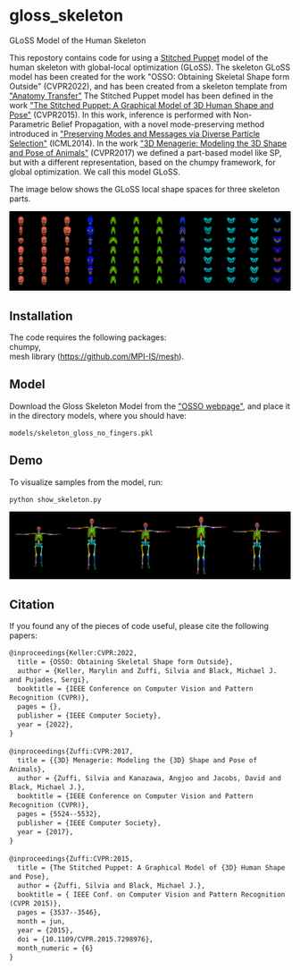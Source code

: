 # gloss_skeleton
GLoSS Model of the Human Skeleton

This repostory contains code for using a [Stitched Puppet](http://stitch.is.tue.mpg.de/) model of the human skeleton with global-local optimization (GLoSS).
The skeleton GLoSS model has been created for the work "OSSO: Obtaining Skeletal Shape form Outside" (CVPR2022), and has been created from a skeleton template from ["Anatomy Transfer"](https://www.cs.utah.edu/~ladislav/alihamadi13anatomy/alihamadi13anatomy.html)
The Stitched Puppet model has been defined in the work ["The Stitched Puppet: A Graphical Model of 3D Human Shape and Pose"](https://files.is.tue.mpg.de/black/papers/StitchCVPR2015.pdf) (CVPR2015). In this work, inference is performed with Non-Parametric Belief Propagation, with a novel mode-preserving method introduced in ["Preserving Modes and Messages via Diverse Particle Selection"](https://files.is.tue.mpg.de/black/papers/ICML2014.pdf) (ICML2014).
In the work ["3D Menagerie: Modeling the 3D Shape and Pose of Animals"](https://files.is.tue.mpg.de/black/papers/smal_cvpr_2017.pdf) (CVPR2017) we defined a part-based model like SP, but with a different representation, based on the chumpy framework, for global optimization. We call this model GLoSS.

The image below shows the GLoSS local shape spaces for three skeleton parts.

![teaser](./shape_space.png)

## Installation
The code requires the following packages:  
chumpy,  
mesh library (https://github.com/MPI-IS/mesh). 

## Model
Download the Gloss Skeleton Model from the ["OSSO webpage"](https://osso.is.tue.mpg.de/download.php), and place it in the directory models, where you should have:
```
models/skeleton_gloss_no_fingers.pkl
```

## Demo
To visualize samples from the model, run:
```
python show_skeleton.py
```
![samples](./samples_black.png)


## Citation

If you found any of the pieces of code useful, please cite the following papers:

```
@inproceedings{Keller:CVPR:2022,  
  title = {OSSO: Obtaining Skeletal Shape form Outside},  
  author = {Keller, Marylin and Zuffi, Silvia and Black, Michael J. and Pujades, Sergi},  
  booktitle = {IEEE Conference on Computer Vision and Pattern Recognition (CVPR)},  
  pages = {},  
  publisher = {IEEE Computer Society},  
  year = {2022},  
}

@inproceedings{Zuffi:CVPR:2017,  
  title = {{3D} Menagerie: Modeling the {3D} Shape and Pose of Animals},  
  author = {Zuffi, Silvia and Kanazawa, Angjoo and Jacobs, David and Black, Michael J.},  
  booktitle = {IEEE Conference on Computer Vision and Pattern Recognition (CVPR)},  
  pages = {5524--5532},  
  publisher = {IEEE Computer Society},  
  year = {2017},  
}

@inproceedings{Zuffi:CVPR:2015,
  title = {The Stitched Puppet: A Graphical Model of {3D} Human Shape and Pose},
  author = {Zuffi, Silvia and Black, Michael J.},
  booktitle = { IEEE Conf. on Computer Vision and Pattern Recognition (CVPR 2015)},
  pages = {3537--3546},
  month = jun,
  year = {2015},
  doi = {10.1109/CVPR.2015.7298976},
  month_numeric = {6}
}
```
